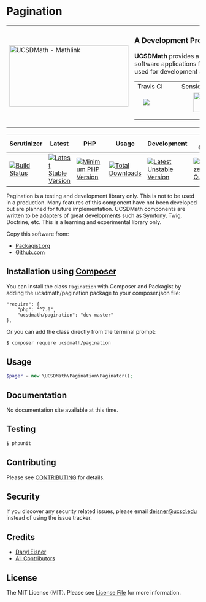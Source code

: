# Pagination
<table border="0">
  <tr>
    <td width="310"><img height="160" width="310"alt="UCSDMath - Mathlink" src="https://github.com/ucsdmath/Testing/blob/master/ucsdmath-logo.png"></td>
    <td><h3>A Development Project in PHP</h3><p><strong>UCSDMath</strong> provides a testing framework for general internal Intranet software applications for the UCSD, Department of Mathematics. This is used for development and testing only. [not for production]</p>

<table style="width:550px;"><tr>
    <td width="120">Travis CI</td>
    <td width="250">SensioLabs</td>
    <td width="180">Dependencies</td>
</tr><tr>
    <td width="120">
        <a href="https://travis-ci.org/ucsdmath/Pagination">
        <img style="float: left; margin: 0px 0px 15px 15px;" src="https://travis-ci.org/ucsdmath/Pagination.svg?branch=master"></a></td>
    <td width="250" align="center">
        <a href="https://insight.sensiolabs.com/projects/255cca8f-6e39-495f-a8d1-6975204ec0c2">
        <img src="https://insight.sensiolabs.com/projects/255cca8f-6e39-495f-a8d1-6975204ec0c2/big.png" style="float: right; margin: 0px 0px 15px 15px;" width="212" height="51"></a></td>
    <td width="180">
        <a href="https://www.versioneye.com/php/ucsdmath:pagination">
        <img style="float: left; margin: 0px 0px 15px 15px;" src="https://www.versioneye.com/php/ucsdmath:pagination/badge.png?branch=master"></a></td>
</tr></table></td></tr></table>

|Scrutinizer|Latest|PHP|Usage|Development|Code Quality|License|
|-----------|------|---|-----|-----------|------------|-------|
|[![Build Status](https://scrutinizer-ci.com/g/ucsdmath/Pagination/badges/build.png?b=master)](https://scrutinizer-ci.com/g/ucsdmath/Pagination/build-status/master)|[![Latest Stable Version](https://poser.pugx.org/ucsdmath/Pagination/v/stable)](https://packagist.org/packages/ucsdmath/Pagination)|[![Minimum PHP Version](https://img.shields.io/badge/php-%3E%3D%207.0-8892BF.svg)](https://php.net/)|[![Total Downloads](https://poser.pugx.org/ucsdmath/Pagination/downloads)](https://packagist.org/packages/ucsdmath/Pagination)|[![Latest Unstable Version](https://poser.pugx.org/ucsdmath/Pagination/v/unstable)](https://packagist.org/packages/ucsdmath/Pagination)|[![Scrutinizer Code Quality](https://scrutinizer-ci.com/g/ucsdmath/Pagination/badges/quality-score.png?b=master)](https://scrutinizer-ci.com/g/ucsdmath/Pagination/?branch=master)|[![License](https://poser.pugx.org/ucsdmath/Pagination/license)](https://packagist.org/packages/ucsdmath/Pagination)|

Pagination is a testing and development library only. This is not to be used in a production.
Many features of this component have not been developed but are planned for future implementation.  UCSDMath components are written to be adapters of great developments such as Symfony, Twig, Doctrine, etc. This is a learning and experimental library only.

Copy this software from:
- [Packagist.org](https://packagist.org/packages/ucsdmath/Pagination)
- [Github.com](https://github.com/ucsdmath/Pagination)

## Installation using [Composer](http://getcomposer.org/)
You can install the class ```Pagination``` with Composer and Packagist by
adding the ucsdmath/pagination package to your composer.json file:

```
"require": {
    "php": "^7.0",
    "ucsdmath/pagination": "dev-master"
},
```
Or you can add the class directly from the terminal prompt:

```bash
$ composer require ucsdmath/pagination
```

## Usage

``` php
$pager = new \UCSDMath\Pagination\Paginator();
```

## Documentation

No documentation site available at this time.
<!-- [Check out the documentation](http://math.ucsd.edu/~deisner/documentation/Pagination/) -->

## Testing

``` bash
$ phpunit
```

## Contributing

Please see [CONTRIBUTING](CONTRIBUTING.md) for details.

## Security

If you discover any security related issues, please email deisner@ucsd.edu instead of using the issue tracker.

## Credits

- [Daryl Eisner](https://github.com/UCSDMath)
- [All Contributors](../../contributors)

## License

The MIT License (MIT). Please see [License File](LICENSE) for more information.
